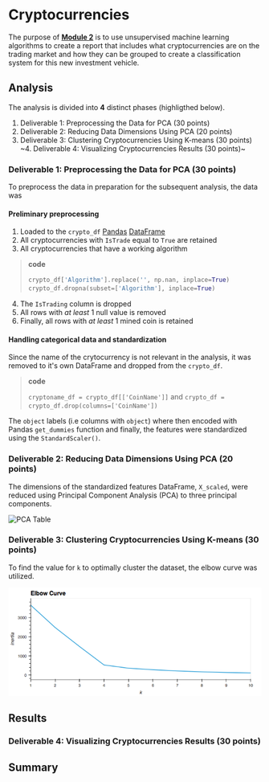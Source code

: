 # Cryptocurrencies

The purpose of [**Module 2**](https://trilogyed.instructure.com/courses/626/pages/2-dot-0-1-using-unsupervised-learning-to-discover-unknown-patterns?module_item_id=32057) is to use unsupervised machine learning algorithms to create a report that includes what cryptocurrencies are on the trading market and how they can be grouped to create a classification system for this new investment vehicle.

## Analysis

The analysis is divided into **4** distinct phases (highligthed below).

1. Deliverable 1: Preprocessing the Data for PCA (30 points)
2. Deliverable 2: Reducing Data Dimensions Using PCA (20 points)
3. Deliverable 3: Clustering Cryptocurrencies Using K-means (30 points)
~4. Deliverable 4: Visualizing Cryptocurrencies Results (30 points)~

### Deliverable 1: Preprocessing the Data for PCA (30 points)

To preprocess the data in preparation for the subsequent analysis, the data was

#### Preliminary preprocessing

1. Loaded to the `crypto_df` [Pandas](https://pandas.pydata.org) [DataFrame](https://pandas.pydata.org/pandas-docs/stable/user_guide/dsintro.html#dataframe)
2. All cryptocurrencies with `IsTrade` equal to `True` are retained
3. All cryptocurrencies that have a working algorithm

> **code**
>
> ```python
> crypto_df['Algorithm'].replace('', np.nan, inplace=True)
> crypto_df.dropna(subset=['Algorithm'], inplace=True)
> ```

4. The `IsTrading` column is dropped
5. All rows with *at least* 1 null value is removed
6. Finally, all rows with *at least* 1 mined coin is retained

#### Handling categorical data and standardization

Since the name of the crytocurrency is not relevant in the analysis, it was removed to it's own DataFrame and dropped from the `crypto_df`.

> **code**
>
> `cryptoname_df = crypto_df[['CoinName']]` and `crypto_df = crypto_df.drop(columns=['CoinName'])`

The `object` labels (i.e columns with `object`) where then encoded with Pandas `get_dummies` function and finally, the features were standardized using the `StandardScaler()`.

### Deliverable 2: Reducing Data Dimensions Using PCA (20 points)

The dimensions of the standardized features DataFrame, `X_scaled`, were reduced using Principal Component Analysis (PCA) to three principal components.

![PCA Table](mltechptwy-mod-2-dev-3-pca.png)

### Deliverable 3: Clustering Cryptocurrencies Using K-means (30 points)

To find the value for `k` to optimally cluster the dataset, the elbow curve was utilized.

![Elbow Curve](img/mltechptwy-mod-2-dev-3-elbow-curve.png)

## Results

### Deliverable 4: Visualizing Cryptocurrencies Results (30 points)

## Summary